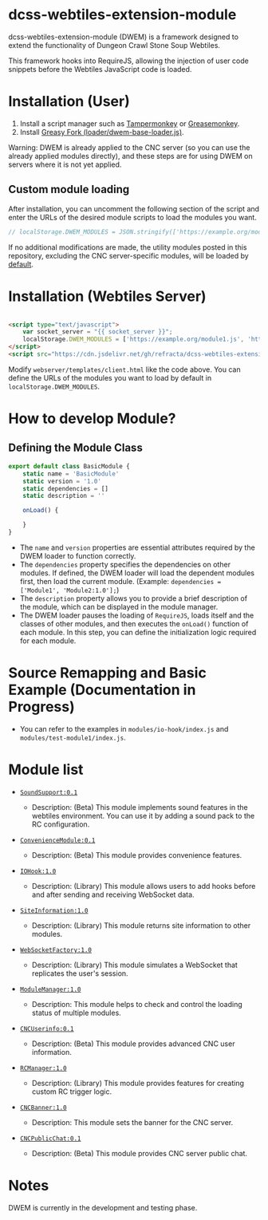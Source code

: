 # dcss-webtiles-extension-module

dcss-webtiles-extension-module (DWEM) is a framework designed to extend the functionality of Dungeon Crawl Stone Soup
Webtiles.

This framework hooks into RequireJS, allowing the injection of user code snippets before the Webtiles JavaScript code is
loaded.

# Installation (User)

1. Install a script manager such as [Tampermonkey](https://www.tampermonkey.net)
   or [Greasemonkey](https://www.greasespot.net).
2. Install [Greasy Fork (loader/dwem-base-loader.js)](https://greasyfork.org/ko/scripts/493267-dcss-webtiles-extension-module-loader).

Warning: DWEM is already applied to the CNC server (so you can use the already applied modules directly), and these
steps are for using DWEM on servers where it is not yet applied.

## Custom module loading

After installation, you can uncomment the following section of the script and enter the URLs of the desired module
scripts to load the modules you want.

```js
// localStorage.DWEM_MODULES = JSON.stringify(['https://example.org/module.js', ...]);
```

If no additional modifications are made, the utility modules posted in this repository, excluding the CNC
server-specific modules, will be loaded by [default](https://github.com/refracta/dcss-webtiles-extension-module/blob/main/loader/dwem-base-loader.js#L81).

# Installation (Webtiles Server)

```html

<script type="text/javascript">
    var socket_server = "{{ socket_server }}";
    localStorage.DWEM_MODULES = ['https://example.org/module1.js', 'https://example.org/module2.js'];
</script>
<script src="https://cdn.jsdelivr.net/gh/refracta/dcss-webtiles-extension-module/loader/dwem-base-loader.js"></script>
```

Modify `webserver/templates/client.html` like the code above. You can define the URLs of the modules you want to load by
default in `localStorage.DWEM_MODULES`.

# How to develop Module?

## Defining the Module Class

```javascript
export default class BasicModule {
    static name = 'BasicModule'
    static version = '1.0'
    static dependencies = []
    static description = ''

    onLoad() {

    }
}
```

- The `name` and `version` properties are essential attributes required by the DWEM loader to function correctly.
- The `dependencies` property specifies the dependencies on other modules. If defined, the DWEM loader will load the
  dependent modules first, then load the current module. (Example: `dependencies = ['Module1', 'Module2:1.0'];`)
- The `description` property allows you to provide a brief description of the module, which can be displayed in the
  module manager.
- The DWEM loader pauses the loading of `RequireJS`, loads itself and the classes of other modules, and then executes
  the `onLoad()` function of each module. In this step, you can define the initialization logic required for each
  module.

# Source Remapping and Basic Example (Documentation in Progress)

- You can refer to the examples in `modules/io-hook/index.js` and `modules/test-module1/index.js`.

# Module list

- [`SoundSupport:0.1`](modules/sound-support)
    - Description: (Beta) This module implements sound features in the webtiles environment. You can use it by adding a
      sound pack to the RC configuration.

- [`ConvenienceModule:0.1`](modules/convenience-module)
    - Description: (Beta) This module provides convenience features.

- [`IOHook:1.0`](modules/io-hook)
    - Description: (Library) This module allows users to add hooks before and after sending and receiving WebSocket
      data.

- [`SiteInformation:1.0`](modules/site-information)
    - Description: (Library) This module returns site information to other modules.

- [`WebSocketFactory:1.0`](modules/websocket-factory)
    - Description: (Library) This module simulates a WebSocket that replicates the user's session.

- [`ModuleManager:1.0`](modules/module-manager)
    - Description: This module helps to check and control the loading status of multiple modules.

- [`CNCUserinfo:0.1`](modules/cnc-userinfo)
    - Description: (Beta) This module provides advanced CNC user information.

- [`RCManager:1.0`](modules/rc-manager)
    - Description: (Library) This module provides features for creating custom RC trigger logic.

- [`CNCBanner:1.0`](modules/cnc-banner)
    - Description: This module sets the banner for the CNC server.

- [`CNCPublicChat:0.1`](modules/cnc-public-chat)
    - Description: (Beta) This module provides CNC server public chat.

# Notes

DWEM is currently in the development and testing phase.




